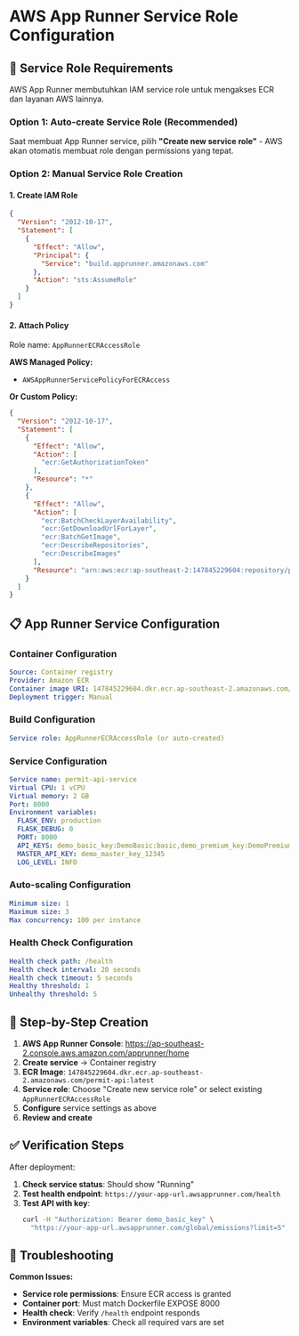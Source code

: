 # AWS App Runner Service Role Configuration

## 🔐 Service Role Requirements

AWS App Runner membutuhkan IAM service role untuk mengakses ECR dan layanan AWS lainnya.

### Option 1: Auto-create Service Role (Recommended)
Saat membuat App Runner service, pilih **"Create new service role"** - AWS akan otomatis membuat role dengan permissions yang tepat.

### Option 2: Manual Service Role Creation

#### 1. Create IAM Role
```json
{
  "Version": "2012-10-17",
  "Statement": [
    {
      "Effect": "Allow",
      "Principal": {
        "Service": "build.apprunner.amazonaws.com"
      },
      "Action": "sts:AssumeRole"
    }
  ]
}
```

#### 2. Attach Policy
Role name: `AppRunnerECRAccessRole`

**AWS Managed Policy:**
- `AWSAppRunnerServicePolicyForECRAccess`

**Or Custom Policy:**
```json
{
  "Version": "2012-10-17",
  "Statement": [
    {
      "Effect": "Allow",
      "Action": [
        "ecr:GetAuthorizationToken"
      ],
      "Resource": "*"
    },
    {
      "Effect": "Allow",
      "Action": [
        "ecr:BatchCheckLayerAvailability",
        "ecr:GetDownloadUrlForLayer",
        "ecr:BatchGetImage",
        "ecr:DescribeRepositories",
        "ecr:DescribeImages"
      ],
      "Resource": "arn:aws:ecr:ap-southeast-2:147845229604:repository/permit-api"
    }
  ]
}
```

## 📋 App Runner Service Configuration

### Container Configuration
```yaml
Source: Container registry
Provider: Amazon ECR
Container image URI: 147845229604.dkr.ecr.ap-southeast-2.amazonaws.com/permit-api:latest
Deployment trigger: Manual
```

### Build Configuration
```yaml
Service role: AppRunnerECRAccessRole (or auto-created)
```

### Service Configuration
```yaml
Service name: permit-api-service
Virtual CPU: 1 vCPU
Virtual memory: 2 GB
Port: 8000
Environment variables:
  FLASK_ENV: production
  FLASK_DEBUG: 0
  PORT: 8000
  API_KEYS: demo_basic_key:DemoBasic:basic,demo_premium_key:DemoPremium:premium
  MASTER_API_KEY: demo_master_key_12345
  LOG_LEVEL: INFO
```

### Auto-scaling Configuration
```yaml
Minimum size: 1
Maximum size: 3
Max concurrency: 100 per instance
```

### Health Check Configuration
```yaml
Health check path: /health
Health check interval: 20 seconds
Health check timeout: 5 seconds
Healthy threshold: 1
Unhealthy threshold: 5
```

## 🚀 Step-by-Step Creation

1. **AWS App Runner Console**: https://ap-southeast-2.console.aws.amazon.com/apprunner/home
2. **Create service** → Container registry
3. **ECR Image**: `147845229604.dkr.ecr.ap-southeast-2.amazonaws.com/permit-api:latest`
4. **Service role**: Choose "Create new service role" or select existing `AppRunnerECRAccessRole`
5. **Configure** service settings as above
6. **Review and create**

## ✅ Verification Steps

After deployment:
1. **Check service status**: Should show "Running"
2. **Test health endpoint**: `https://your-app-url.awsapprunner.com/health`
3. **Test API with key**:
   ```bash
   curl -H "Authorization: Bearer demo_basic_key" \
     "https://your-app-url.awsapprunner.com/global/emissions?limit=5"
   ```

## 🔧 Troubleshooting

**Common Issues:**
- **Service role permissions**: Ensure ECR access is granted
- **Container port**: Must match Dockerfile EXPOSE 8000
- **Health check**: Verify `/health` endpoint responds
- **Environment variables**: Check all required vars are set
